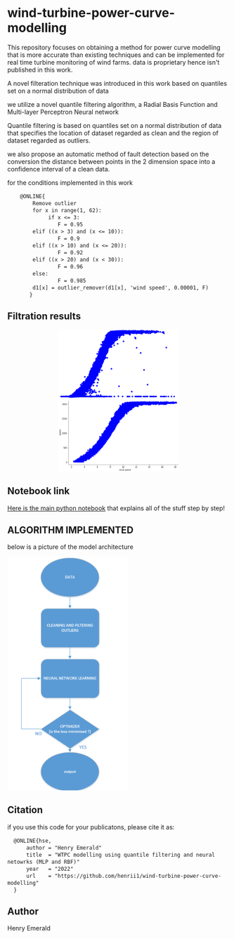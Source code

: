 # wind-turbine-power-curve-modelling

This repository focuses on obtaining a method for power curve modelling that is more accurate than existing techniques and can be implemented for real time turbine monitoring of wind farms.
data is proprietary hence isn't published in this work.

A novel filteration technique was introduced in this work based on quantiles set on a normal distribution of data

we utilize a novel quantile filtering algorithm, a Radial Basis Function and Multi-layer Perceptron Neural network

Quantile filtering is based on quantiles set on a normal distribution of data that specifies the location of dataset regarded as clean and the region of dataset regarded as outliers.

we also propose an automatic method of fault detection based on the conversion the distance between points in the 2 dimension space into a confidence interval of a clean data.

for the conditions implemented in this work

        @ONLINE{
            Remove outlier
            for x in range(1, 62):
                 if x <= 3:
                    F = 0.95
            elif ((x > 3) and (x <= 10)):
                    F = 0.9
            elif ((x > 10) and (x <= 20)):
                    F = 0.92
            elif ((x > 20) and (x < 30)):
                    F = 0.96
            else:
                    F = 0.985
            d1[x] = outlier_remover(d1[x], 'wind speed', 0.00001, F)
           }

## Filtration results
<p align="center">
  <img src="https://github.com/henrii1/wind-turbine-power-curve-modelling/blob/eb5a4d7af8ef44b901038202c35f975caa722ffc/pics/Screenshot%202022-04-03%20212914.png" | width=275>  
  <img src="https://github.com/henrii1/wind-turbine-power-curve-modelling/blob/eb5a4d7af8ef44b901038202c35f975caa722ffc/pics/wind%203.png" | width=275>  
   </p>
   
## Notebook link
[Here is the main python notebook](https://github.com/henrii1/wind-turbine-power-curve-modelling/blob/main/WIND_TURBINE_POWER_CURVE_MODEL_BINNING_AND_REGRESSION_NN__(2)%20(1).ipynb) that explains all of the stuff step by step!

## ALGORITHM IMPLEMENTED
below is a picture of the model architecture
<p align="centre">
  <img src="https://github.com/henrii1/wind-turbine-power-curve-modelling/blob/eb5a4d7af8ef44b901038202c35f975caa722ffc/pics/algorithm.png" | width=275>
  </p>
  
  ## Citation
  if you use this code for your publicatons, please cite it as:
  
      @ONLINE{hse,
          author = "Henry Emerald"
          title  = "WTPC modelling using quantile filtering and neural netowrks (MLP and RBF)"
          year   = "2022"
          url    = "https://github.com/henrii1/wind-turbine-power-curve-modelling"
      }
      
## Author
Henry Emerald
